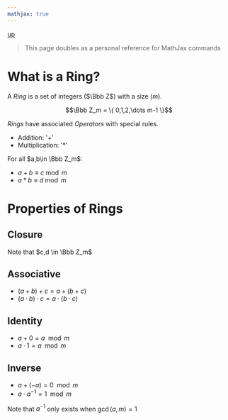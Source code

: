 ```yaml
---
mathjax: true
---
```

[up](./index.md)

> This page doubles as a personal reference for MathJax commands

# What is a Ring?

A *Ring* is a set of integers ($\Bbb Z$) with a size ($m$).

$$\Bbb Z_m = \{ 0,1,2,\dots m-1 \}$$

*Rings* have associated *Operators* with special rules.

- Addition: '+'
- Multiplication: '*'

For all $a,b\in \Bbb Z_m$:

- $a + b \equiv c \bmod m$
- $a * b \equiv d \bmod m$

# Properties of Rings

## Closure

Note that $c,d \in \Bbb Z_m$

## Associative

- $(a+b)+c=a+(b+c)$
- $(a\cdot b)\cdot c=a\cdot (b\cdot c)$

## Identity

- $a+0=a\mod m$
- $a\cdot 1=a\mod m$

## Inverse

- $a+(-a)=0\mod m$
- $a\cdot a^{-1}=1\mod m$

Note that $a^{-1}$ only exists when $\gcd (a, m)=1$

